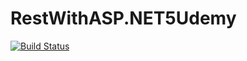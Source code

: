 # RestWithASP.NET5Udemy

[![Build Status](https://app.travis-ci.com/DKunrath/RestWithASP.NET5Udemy.svg?branch=master)](https://app.travis-ci.com/DKunrath/RestWithASP.NET5Udemy)